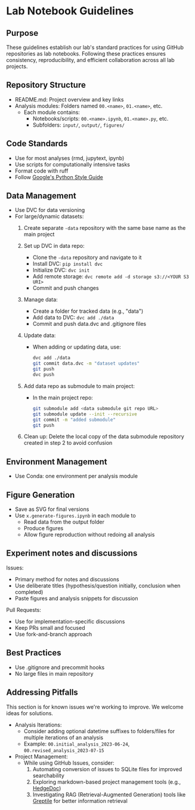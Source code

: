 # Lab Notebook Guidelines

## Purpose

These guidelines establish our lab's standard practices for using GitHub repositories as lab notebooks.
Following these practices ensures consistency, reproducibility, and efficient collaboration across all lab projects.

## Repository Structure

- README.md: Project overview and key links
- Analysis modules: Folders named `00.<name>`, `01.<name>`, etc.
  - Each module contains:
    - Notebooks/scripts: `00.<name>.ipynb`, `01.<name>.py`, etc.
    - Subfolders: `input/`, `output/`, `figures/`

## Code Standards

- Use for most analyses (rmd, jupytext, ipynb)
- Use scripts for computationally intensive tasks
- Format code with ruff
- Follow [Google's Python Style Guide](https://google.github.io/styleguide/pyguide.html)

## Data Management

- Use DVC for data versioning
- For large/dynamic datasets:
  1. Create separate `-data` repository with the same base name as the main project
  2. Set up DVC in data repo:
     - Clone the `-data` repository and navigate to it
     - Install DVC: `pip install dvc`
     - Initialize DVC: `dvc init`
     - Add remote storage: `dvc remote add -d storage s3://<YOUR S3 URI>`
     - Commit and push changes
  3. Manage data:
     - Create a folder for tracked data (e.g., "data")
     - Add data to DVC: `dvc add ./data`
     - Commit and push data.dvc and .gitignore files
  4. Update data:
     - When adding or updating data, use:

       ```sh
       dvc add ./data
       git commit data.dvc -m "dataset updates"
       git push
       dvc push
       ```

  5. Add data repo as submodule to main project:
     - In the main project repo:

       ```sh
       git submodule add <data submodule git repo URL>
       git submodule update --init --recursive
       git commit -m "added submodule"
       git push
       ```

  6. Clean up: Delete the local copy of the data submodule repository created in step 2 to avoid confusion

## Environment Management

- Use Conda: one environment per analysis module

## Figure Generation

- Save as SVG for final versions
- Use `x.generate-figures.ipynb` in each module to
  - Read data from the output folder
  - Produce figures
  - Allow figure reproduction without redoing all analysis

## Experiment notes and discussions

Issues:

- Primary method for notes and discussions
- Use deliberate titles (hypothesis/question initially, conclusion when completed)
- Paste figures and analysis snippets for discussion

Pull Requests:

- Use for implementation-specific discussions
- Keep PRs small and focused
- Use fork-and-branch approach

## Best Practices

- Use .gitignore and precommit hooks
- No large files in main repository

## Addressing Pitfalls

This section is for known issues we're working to improve.
We welcome ideas for solutions.

- Analysis Iterations:
  - Consider adding optional datetime suffixes to folders/files for multiple iterations of an analysis
  - Example: `00.initial_analysis_2023-06-24`, `00.revised_analysis_2023-07-15`
- Project Management:
  - While using GitHub Issues, consider:
    1. Automating conversion of issues to SQLite files for improved searchability
    2. Exploring markdown-based project management tools (e.g., [HedgeDoc](https://hedgedoc.org/))
    3. Investigating RAG (Retrieval-Augmented Generation) tools like [Greptile](https://app.greptile.com/) for better information retrieval
